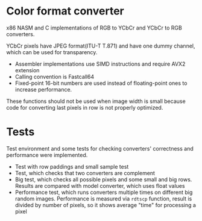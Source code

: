 # Color format converter
x86 NASM and C implementations of RGB to YCbCr and YCbCr to RGB converters.

YCbCr pixels have JPEG format(ITU-T T.871) and have one dummy channel, which can be used for transparency.

- Assembler implementations use SIMD instructions and require AVX2 extension
- Calling convention is Fastcall64
- Fixed-point 16-bit numbers are used instead of floating-point ones to increase performance.

These functions should not be used when image width is small 
because code for converting last pixels in row is not properly optimized.

# Tests
Test environment and some tests for checking converters' correctness and performance were implemented.

- Test with row paddings and small sample test
- Test, which checks that two converters are complement
- Big test, which checks all possible pixels and some small and big rows. 
Results are compared with model converter, which uses float values
- Performance test, which runs converters multiple times on different big random images.
Performance is measured via `rdtscp` function, result is divided by number of pixels, so it shows average "time" for processing a pixel
